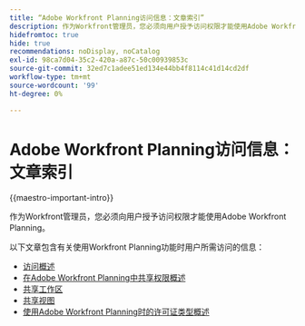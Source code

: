 ```yaml
---
title: “Adobe Workfront Planning访问信息：文章索引”
description: 作为Workfront管理员，您必须向用户授予访问权限才能使用Adobe Workfront Planning。 以下文章包含有关使用Workfront Planning时用户需要具有的访问权限的信息。
hidefromtoc: true
hide: true
recommendations: noDisplay, noCatalog
exl-id: 98ca7d04-35c2-420a-a87c-50c00939853c
source-git-commit: 32ed7c1adee51ed134e44bb4f8114c41d14cd2df
workflow-type: tm+mt
source-wordcount: '99'
ht-degree: 0%

---
```


# Adobe Workfront Planning访问信息：文章索引

{{maestro-important-intro}}

作为Workfront管理员，您必须向用户授予访问权限才能使用Adobe Workfront Planning。

以下文章包含有关使用Workfront Planning功能时用户所需访问的信息：

* [访问概述](../access/access-overview.md)
* [在Adobe Workfront Planning中共享权限概述](/help/quicksilver/maestro/access/sharing-permissions-overview.md)
* [共享工作区](/help/quicksilver/maestro/access/share-workspaces.md)
* [共享视图](/help/quicksilver/maestro/access/share-views.md)
* [使用Adobe Workfront Planning时的许可证类型概述](/help/quicksilver/maestro/access/license-type-overview.md)


